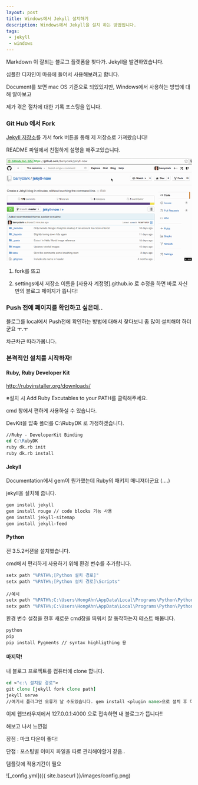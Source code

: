 ```yaml
---
layout: post
title: Windows에서 Jekyll 설치하기
description: Windows에서 Jekyll을 설치 하는 방법입니다.
tags:
 - jekyll
 - windows
---
```



Markdown 이 잘되는 블로그 플랫폼을 찾다가. Jekyll을 발견하였습니다.

심플한 디자인이 마음에 들어서 사용해보려고 합니다.

Document를 보면 mac OS 기준으로 되있있지만, Windows에서 사용하는 방법에 대해 알아보고 

제가 겪은 절차에 대한 기록 포스팅을 입니다.


### Git Hub 에서 Fork

[Jekyll 저장소](https://github.com/barryclark/jekyll-now)를 가서 fork 버튼을 통해 제 저장소로 가져왔습니다!

README 파일에서 친절하게 설명을 해주고있습니다.


![Step 1](/images/step1.gif "Step 1")


1. fork를 뜨고

2. settings에서 저장소 이름을 [사용자 계정명].github.io 로 수정을 하면 바로 자신만의 블로그 페이지가 뜹니다!

### Push 전에 페이지를 확인하고 싶은데..

블로그를 local에서 Push전에 확인하는 방법에 대해서 찾다보니 좀 많이 설치해야 하더군요 ㅜ.ㅜ

차근차근 따라가봅니다.


### 본격적인 설치를 시작하자!

#### Ruby, Ruby Developer Kit
http://rubyinstaller.org/downloads/

※설치 시 Add Ruby Excutables to your PATH를 클릭해주세요.

cmd 창에서 편하게 사용하실 수 있습니다.

DevKit을 압축 폴더를 C:\RubyDK 로 가정하겠습니다.

```tcl
//Ruby - DeveloperKit Binding
cd C:\RubyDK
ruby dk.rb init
ruby dk.rb install
```

#### Jekyll

Documentation에서 gem이 뭔가했는데 Ruby의 패키지 매니져더군요 (....)

jekyll을 설치해 줍니다.

```tcl
gem install jekyll
gem install rouge // code blocks 기능 사용
gem install jekyll-sitemap
gem install jekyll-feed
```

#### Python

전 3.5.2버젼을 설치했습니다.

cmd에서 편리하게 사용하기 위해 환경 변수를 추가합니다.


```tcl
setx path "%PATH%;[Python 설치 경로]"
setx path "%PATH%;[Python 설치 경로]\Scripts"

//예시
setx path "%PATH%;C:\Users\HongAhn\AppData\Local\Programs\Python\Python35-32"
setx path "%PATH%;C:\Users\HongAhn\AppData\Local\Programs\Python\Python35-32\Scripts"
```

환경 변수 설정을 한후 새로운 cmd창을 띄워서 잘 동작하는지 테스트 해봅니다.


```tcl
python
pip
pip install Pygments // syntax highligthing 용
```

#### 마지막!

내 블로그 프로젝트를 컴퓨터에 clone 합니다.

```tcl
cd <"c:\ 설치할 경로">
git clone [jekyll fork clone path]
jekyll serve
//여기서 플러그인 오류가 날 수도있습니다. gem install <plugin name>으로 설치 후 다시 시도를 해보세요.
``` 

이제 웹브라우져에서 127.0.0.1:4000 으로 접속하면 내 블로그가 뜹니다!!

해보고 나서 느낀점

장점 : 
마크 다운이 좋다!

단점 : 
포스팅별 이미지 파일을 따로 관리해야할거 같음..

템플릿에 적용기간이 필요

![_config.yml]({{ site.baseurl }}/images/config.png)